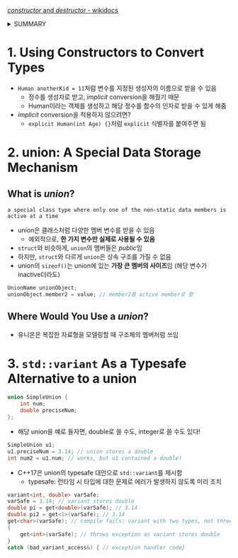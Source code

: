 [*constructor* and *destructor* - wikidocs](https://wikidocs.net/17145)
<details><summary>SUMMARY</summary>
<div markdown="1">

- 생성자(*constructor*)
    - 클래스 객체 생성 시 private 멤버를 자동으로 초기화
    - 생성자 이름과 클래스 이름이 같아야 함
    - return이 선언되어 있지 않으며, 실제로 return 하지 않음
    - 일종의 함수로, **overloading**이 가능함 = 객체 생성 다양화
    - 디폴트값 설정 가능

```cpp
#include <iostream>

using namespace std;

class Practice {
private:
    int num1;
    int num2;
public:
    Practice() { // constructor 1
        num1 = 0;
        num2 = 0;
    }
    Practice(int n) { // constructor 2
        num1 = n;
        num2 = 0;
    }
    Practice(int n1, int n2) { // constructor 3
        num1 = n1;
        num2 = n2;
    }
    void Show() const {
        cout << num1 << ' ' << num2 << endl;
    }
};

int main() {
    Practice pr1; // call constructor 1. CAUTION: Practice pr1() occurs an error.
    pr1.Show();
    Practice pr2(100); // call constructor 2.
    pr2.Show();
    Practice pr3(100, 200); // call constructor 3.
    Practice pr2(100, 200); // call constructor 3.
    pr3.Show();

    return 0;
}
```
</div>
</details>

# 1. Using Constructors to **Convert Types**
- ```Human anotherKid = 11```처럼 변수를 지정된 생성자의 이름으로 받을 수 있음
    - 정수를 생성자로 받고, *implicit* conversion을 해줬기 때문
    - Human이라는 객체를 생성하고 해당 정수를 함수의 인자로 받을 수 있게 해줌
- *implicit* conversion을 적용하지 않으려면?
    - ```explicit Human(int Age) {}```처럼 ```explicit``` 식별자를 붙여주면 됨

# 2. **union**: A Special Data Storage Mechanism
## What is ***union***?
```
a special class type where only one of the non-static data members is active at a time
```
- union은 클래스처럼 다양한 멤버 변수를 받을 수 있음
    - 예외적으로, **한 가지 변수만 실제로 사용될 수 있음**
- ```struct```와 비슷하게, ```union```의 멤버들은 *public*임
- 하지만, ```struct```와 다르게 ```union```은 상속 구조를 가질 수 없음 
- union의 ```sizeof()```는 union에 있는 **가장 큰 멤버의 사이즈**임 (해당 변수가 inactive더라도)
```cpp
UnionName unionObject;
unionObject.member2 = value; // member2를 active member로 함
```

## Where Would You Use a ***union***?
- 유니온은 복잡한 자료형을 모델링할 때 구조체의 멤버처럼 쓰임

# 3. ```std::variant``` As a Typesafe Alternative to a union
```cpp
union SimpleUnion {
    int num;
    double preciseNum;
};
``````
- 해당 union을 예로 들자면, double로 쓸 수도, integer로 쓸 수도 있다!
```cpp
SimpleUnion u1;
u1.preciseNum = 3.14; // union stores a double
int num2 = u1.num; // works, but u1 contained a double!
```

- C++17은 union의 typesafe 대안으로 ```std::variant```를 제시함
    - typesafe: 런타임 시 타입에 대한 문제로 에러가 발생하지 않도록 미리 조치
```cpp
variant<int, double> varSafe;
varSafe = 3.14; // variant stores double
double pi = get<double>(varSafe); // 3.14
double pi2 = get<1>(varSafe); // 3.14
get<char>(varSafe); // compile fails: variant with two types, not three try
{
    get<int>(varSafe); // throws exception as variant stores double
}
catch (bad_variant_access&) { // exception handler code}
```

